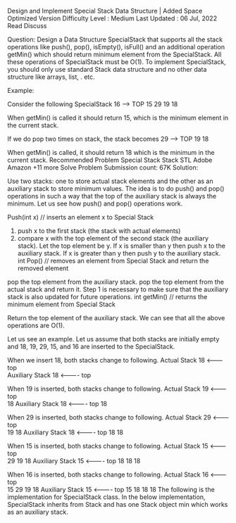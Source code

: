 Design and Implement Special Stack Data Structure | Added Space Optimized Version
Difficulty Level : Medium
Last Updated : 06 Jul, 2022
Read
Discuss

Question: Design a Data Structure SpecialStack that supports all the stack operations like push(), pop(), isEmpty(), isFull() and an additional operation getMin() which should return minimum element from the SpecialStack. All these operations of SpecialStack must be O(1). To implement SpecialStack, you should only use standard Stack data structure and no other data structure like arrays, list, . etc. 

Example: 

Consider the following SpecialStack
16  --> TOP
15
29
19
18

When getMin() is called it should 
return 15, which is the minimum 
element in the current stack. 

If we do pop two times on stack, 
the stack becomes
29  --> TOP
19
18

When getMin() is called, it should 
return 18 which is the minimum in 
the current stack.
Recommended Problem
Special Stack
Stack
STL
Adobe
Amazon
+11 more
Solve Problem
Submission count: 67K
Solution:

 Use two stacks: one to store actual stack elements and the other as an auxiliary stack to store minimum values. The idea is to do push() and pop() operations in such a way that the top of the auxiliary stack is always the minimum. Let us see how push() and pop() operations work.

Push(int x) // inserts an element x to Special Stack 

1) push x to the first stack (the stack with actual elements) 
2) compare x with the top element of the second stack (the auxiliary stack). Let the top element be y. 
If x is smaller than y then push x to the auxiliary stack. 
If x is greater than y then push y to the auxiliary stack.
int Pop() // removes an element from Special Stack and return the removed element 

pop the top element from the auxiliary stack. 
pop the top element from the actual stack and return it. Step 1 is necessary to make sure that the auxiliary stack is also updated for future operations.
int getMin() // returns the minimum element from Special Stack 

Return the top element of the auxiliary stack.
We can see that all the above operations are O(1). 

Let us see an example. Let us assume that both stacks are initially empty and 18, 19, 29, 15, and 16 are inserted to the SpecialStack. 

When we insert 18, both stacks change to following.
Actual Stack
18 <--- top     
Auxiliary Stack
18 <---- top

When 19 is inserted, both stacks change to following.
Actual Stack
19 <--- top     
18
Auxiliary Stack
18 <---- top
18

When 29 is inserted, both stacks change to following.
Actual Stack
29 <--- top     
19
18
Auxiliary Stack
18 <---- top
18
18

When 15 is inserted, both stacks change to following.
Actual Stack
15 <--- top     
29
19 
18
Auxiliary Stack
15 <---- top
18
18
18

When 16 is inserted, both stacks change to following.
Actual Stack
16 <--- top     
15
29
19 
18
Auxiliary Stack
15 <---- top
15
18
18
18
The following is the implementation for SpecialStack class. In the below implementation, SpecialStack inherits from Stack and has one Stack object min which works as an auxiliary stack.